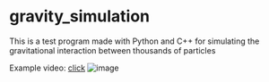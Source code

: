 # gravity_simulation
This is a test program made with Python and C++ for simulating the gravitational interaction between thousands of particles


Example video: [click](https://youtu.be/zv0IZq3mXTI "click")
![image](https://github.com/AndreyMylnykov/gravity_simulation/assets/116729572/bbac8bb4-61dc-4068-ac63-33e3025fb48c)
